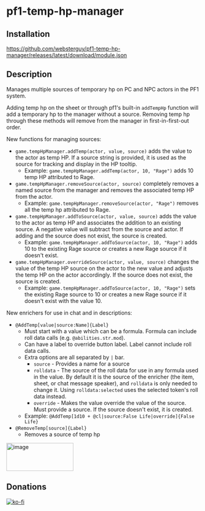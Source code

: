 # pf1-temp-hp-manager

## Installation

https://github.com/websterguy/pf1-temp-hp-manager/releases/latest/download/module.json

## Description

Manages multiple sources of temporary hp on PC and NPC actors in the PF1 system.

Adding temp hp on the sheet or through pf1's built-in `addTempHp` function will add a temporary hp to the manager without a source. Removing temp hp through these methods will remove from the manager in first-in-first-out order.

New functions for managing sources:
- `game.tempHpManager.addTemp(actor, value, source)` adds the value to the actor as temp HP. If a source string is provided, it is used as the source for tracking and display in the HP tooltip.
  - Example: `game.tempHpManager.addTemp(actor, 10, "Rage")` adds 10 temp HP attributed to Rage.
- `game.tempHpManager.removeSource(actor, source)` completely removes a named source from the manager and removes the associated temp HP from the actor.
  - Example: `game.tempHpManager.removeSource(actor, "Rage")` removes all the temp hp attributed to Rage.
- `game.tempHpManager.addToSource(actor, value, source)` adds the value to the actor as temp HP and associates the addition to an existing source. A negative value will subtract from the source and actor. If adding and the source does not exist, the source is created.
  - Example: `game.tempHpManager.addToSource(actor, 10, "Rage")` adds 10 to the existing Rage source or creates a new Rage source if it doesn't exist.
- `game.tempHpManager.overrideSource(actor, value, source)` changes the value of the temp HP source on the actor to the new value and adjusts the temp HP on the actor accordingly. If the source does not exist, the source is created.
  - Example: `game.tempHpManager.addToSource(actor, 10, "Rage")` sets the existing Rage source to 10 or creates a new Rage source if it doesn't exist with the value 10.

New enrichers for use in chat and in descriptions:
- `@AddTemp[value|source:Name]{Label}`
  - Must start with a value which can be a formula. Formula can include roll data calls (e.g. `@abilities.str.mod`).
  - Can have a label to override button label. Label cannot include roll data calls.
  - Extra options are all separated by `|` bar.
    - `source` - Provides a name for a source
    - `rolldata` - The source of the roll data for use in any formula used in the value. By default it is the source of the enricher (the item, sheet, or chat message speaker), and `rolldata` is only needed to change it. Using `rolldata:selected` uses the selected token's roll data instead.
    - `override` - Makes the value override the value of the source. Must provide a source. If the source doesn't exist, it is created.
  - Example: `@AddTemp[1d10 + @cl|source:False Life|override]{False Life}`
- `@RemoveTemp[source]{Label}`
  - Removes a source of temp hp
 
<img width="175" height="73" alt="image" src="https://github.com/user-attachments/assets/0fdc339a-54c2-44e5-8fed-078044cd1216" />

## Donations

[![ko-fi](https://ko-fi.com/img/githubbutton_sm.svg)](https://ko-fi.com/Y8Y5TH8DM)
